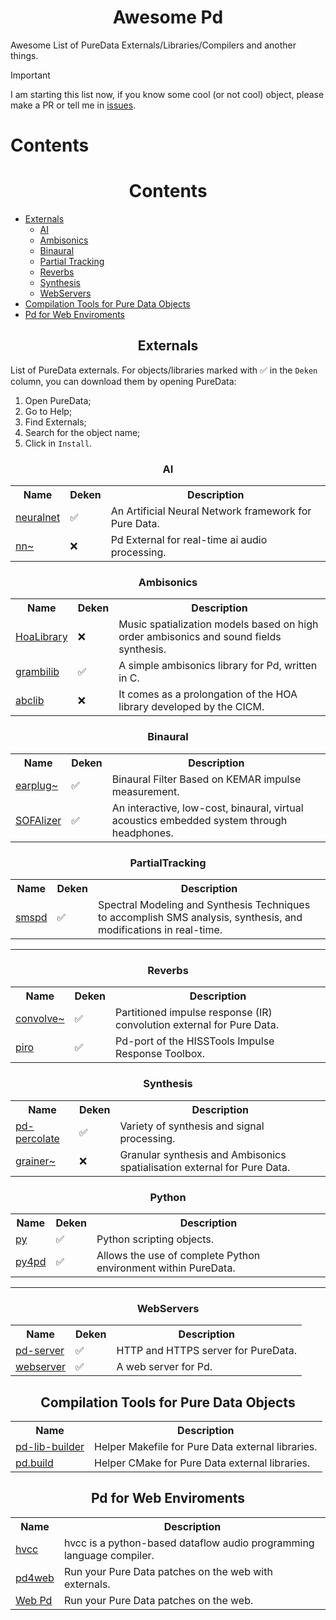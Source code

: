 <h1 align="center">Awesome Pd</h1> 


Awesome List of PureData Externals/Libraries/Compilers and another things. 

> [!IMPORTANT]  
> I am starting this list now, if you know some cool (or not cool) object, please make a PR or tell me in [issues](https://github.com/charlesneimog/Awesome-Pd-Externals/issues/new).

# Contents
<h1 align="center">Contents</h1> 


- [Externals](#externals) 
  - [AI](#ai)
  - [Ambisonics](#ambisonics)
  - [Binaural](#binaural)
  - [Partial Tracking](#partialtracking)
  - [Reverbs](#reverbs)
  - [Synthesis](#synthesis)
  - [WebServers](#webservers)
- [Compilation Tools for Pure Data Objects](#compilation-tools-for-pure-data-objects)
- [Pd for Web Enviroments](#pd-for-web-enviroments)

<h2 align="center">Externals</h2> 

List of PureData externals. For objects/libraries marked with ✅️ in the `Deken` column, you can download them by opening PureData:
  1. Open PureData;
  2. Go to Help;
  3. Find Externals;
  4. Search for the object name;
  5. Click in `Install`.

<h3 align="center">AI</h3> 

<table align="center" width="100%">
  <tr>
    <th>Name</th>
    <th>Deken</th>
    <th>Description</th>
  </tr>
  <tr>
    <td><a href="https://github.com/alexdrymonitis/neuralnet">neuralnet</a></td>
    <td>✅️</td>
    <td>An Artificial Neural Network framework for Pure Data.</td>
  </tr>
  <tr>
    <td><a href="https://github.com/acids-ircam/nn_tilde">nn~</a></td>
    <td>❌</td>
    <td>Pd External for real-time ai audio processing.</td>
  </tr>
</table>


<h3 align="center">Ambisonics</h3> 

<table align="center">
  <tr>
    <th>Name</th>
    <th>Deken</th>
    <th>Description</th>
  </tr>
  <tr>
    <td><a href="https://github.com/CICM/HoaLibrary-PD">HoaLibrary</a></td>
    <td>❌</td>
    <td>Music spatialization models based on high order ambisonics and sound fields synthesis.</td>
  </tr>
  <tr>
    <td><a href="https://github.com/rickygraham/grambilib">grambilib</a></td>
    <td>✅️</td>
    <td>A simple ambisonics library for Pd, written in C.</td>
  </tr>
  <tr>
    <td><a href="https://github.com/alainbonardi/abclib">abclib</a></td>
    <td>❌️</td>
    <td>It comes as a prolongation of the HOA library developed by the CICM.</td>
  </tr>
</table>


<h3 align="center">Binaural</h3> 

<table align="center">
  <tr>
    <th>Name</th>
    <th>Deken</th>
    <th>Description</th>
  </tr>
  <tr>
    <td><a href="https://github.com/pd-externals/earplug">earplug~</a></td>
    <td>✅️</td>
    <td>Binaural Filter Based on KEMAR impulse measurement.</td>
  </tr>
  <tr>
    <td><a href="https://github.com/sofacoustics/SOFAlizer-for-pd">SOFAlizer</a></td>
    <td>✅️</td>
    <td>An interactive, low-cost, binaural, virtual acoustics embedded system through headphones.</td>
  </tr>
</table>

<h3 align="center">PartialTracking</h3> 


<table align="center">
  <tr>
    <th>Name</th>
    <th>Deken</th>
    <th>Description</th>
  </tr>
  <tr>
    <td><a href="https://github.com/charlesneimog/smspd">smspd</a></td>
    <td>✅️</td>
    <td>Spectral Modeling and Synthesis Techniques to accomplish SMS analysis, synthesis, and modifications in real-time.</td>
  </tr>
</table>

-----

<h3 align="center">Reverbs</h3> 

<table align="center">
  <tr>
    <th>Name</th>
    <th>Deken</th>
    <th>Description</th>
  </tr>
  <tr>
    <td><a href="https://github.com/wbrent/convolve_tilde">convolve~</a></td>
    <td>✅️</td>
    <td>Partitioned impulse response (IR) convolution external for Pure Data.</td>
  </tr>
  <tr>
    <td><a href="https://github.com/d-i-s/piro">piro</a></td>
    <td>✅️</td>
    <td>Pd-port of the HISSTools Impulse Response Toolbox.</td>
  </tr>
</table>


<h3 align="center">Synthesis</h3> 


<table align="center">
  <tr>
    <th>Name</th>
    <th>Deken</th>
    <th>Description</th>
  </tr>
  <tr>
    <td><a href="https://github.com/megrimm/pd-percolate">pd-percolate</a></td>
    <td>✅️</td>
    <td>Variety of synthesis and signal processing.</td>
  </tr>
  <tr>
    <td><a href="https://github.com/odiliscia/the_grainer_PureData_gh">grainer~</a></td>
    <td>❌</td>
    <td>Granular synthesis and Ambisonics spatialisation external for Pure Data.</td>
  </tr>
</table>

<h3 align="center">Python</h3> 


<table align="center">
  <tr>
    <th>Name</th>
    <th>Deken</th>
    <th>Description</th>
  </tr>
  <tr>
    <td><a href="https://github.com/grrrr/py">py</a></td>
    <td>✅️</td>
    <td>Python scripting objects.</td>
  </tr>
  <tr>
    <td><a href="https://github.com/charlesneimog/py4pd">py4pd</a></td>
    <td>✅️</td>
    <td>Allows the use of complete Python environment within PureData.</td>
  </tr>
</table>

-----

<h3 align="center">WebServers</h3> 


<table align="center">
  <tr>
    <th>Name</th>
    <th>Deken</th>
    <th>Description</th>
  </tr>
  <tr>
    <td><a href="https://github.com/charlesneimog/pd-server">pd-server</a></td>
    <td>✅️</td>
    <td>HTTP and HTTPS server for PureData.</td>
  </tr>
  <tr>
    <td><a href="https://github.com/Lucarda/pd-webserver">webserver</a></td>
    <td>✅️</td>
    <td>A web server for Pd.</td>
  </tr>
</table>

<h2 align="center">Compilation Tools for Pure Data Objects</h2> 

<table align="center">
  <tr>
    <th>Name</th>
    <th>Description</th>
  </tr>
  <tr>
    <td><a href="https://github.com/pure-data/pd-lib-builder">pd-lib-builder</a></td>
    <td>Helper Makefile for Pure Data external libraries.</td>
  </tr>
  <tr>
    <td><a href="https://github.com/pierreguillot/pd.build">pd.build</a></td>
    <td>Helper CMake for Pure Data external libraries.</td>
  </tr>
</table>


<h2 align="center">Pd for Web Enviroments</h2> 

<table align="center">
  <tr>
    <th>Name</th>
    <th>Description</th>
  </tr>
  <tr>
    <td><a href="https://github.com/Wasted-Audio/hvcc">hvcc</a></td>
    <td>hvcc is a python-based dataflow audio programming language compiler.</td>
  </tr>
  <tr>
    <td><a href="https://github.com/charlesneimog/pd4web">pd4web</a></td>
    <td>Run your Pure Data patches on the web with externals.</td>
  </tr>
  <tr>
    <td><a href="https://github.com/sebpiq/WebPd">Web Pd</a></td>
    <td>Run your Pure Data patches on the web.</td>
  </tr>
</table>
